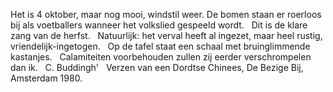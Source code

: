Het is 4 oktober, maar nog mooi, windstil weer.
De bomen staan er roerloos bij
als voetballers wanneer het volkslied gespeeld wordt.
   
Dit is de klare zang van de herfst.
  
Natuurlijk: het verval heeft al ingezet,
maar heel rustig, vriendelijk-ingetogen. 
   
Op de tafel staat een schaal met bruinglimmende kastanjes. 
   
Calamiteiten voorbehouden
zullen zij eerder verschrompelen dan ik.
   
C. Buddingh'
   
Verzen van een Dordtse Chinees, De Bezige Bij, Amsterdam 1980.
